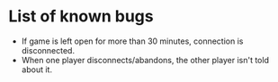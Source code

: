 # List of known bugs

- If game is left open for more than 30 minutes, connection is disconnected.
- When one player disconnects/abandons, the other player isn't told about it.
